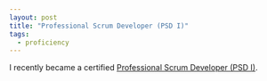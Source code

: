 ```yaml
---
layout: post
title: "Professional Scrum Developer (PSD I)"
tags:
  - proficiency
---
```


I recently became a certified [Professional Scrum Developer (PSD I)](https://www.scrum.org/certificates/553755).